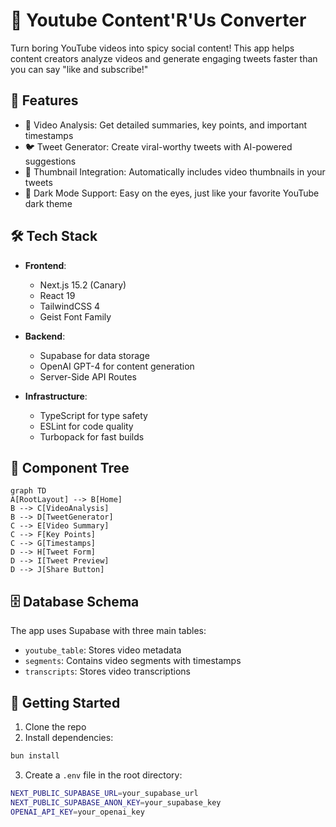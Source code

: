 # 🎥 Youtube Content'R'Us Converter

Turn boring YouTube videos into spicy social content! This app helps content creators analyze videos and generate engaging tweets faster than you can say "like and subscribe!"

## 🚀 Features

- 🎯 Video Analysis: Get detailed summaries, key points, and important timestamps
- 🐦 Tweet Generator: Create viral-worthy tweets with AI-powered suggestions
- 📸 Thumbnail Integration: Automatically includes video thumbnails in your tweets
- 🌈 Dark Mode Support: Easy on the eyes, just like your favorite YouTube dark theme

## 🛠️ Tech Stack

- **Frontend**: 
  - Next.js 15.2 (Canary)
  - React 19
  - TailwindCSS 4
  - Geist Font Family

- **Backend**:
  - Supabase for data storage
  - OpenAI GPT-4 for content generation
  - Server-Side API Routes

- **Infrastructure**:
  - TypeScript for type safety
  - ESLint for code quality
  - Turbopack for fast builds

## 🌳 Component Tree

```mermaid
graph TD
A[RootLayout] --> B[Home]
B --> C[VideoAnalysis]
B --> D[TweetGenerator]
C --> E[Video Summary]
C --> F[Key Points]
C --> G[Timestamps]
D --> H[Tweet Form]
D --> I[Tweet Preview]
D --> J[Share Button]
```

## 🗄️ Database Schema

The app uses Supabase with three main tables:
- `youtube_table`: Stores video metadata
- `segments`: Contains video segments with timestamps
- `transcripts`: Stores video transcriptions

## 🚦 Getting Started

1. Clone the repo
2. Install dependencies:

```bash
bun install
```

3. Create a `.env` file in the root directory:

```bash
NEXT_PUBLIC_SUPABASE_URL=your_supabase_url
NEXT_PUBLIC_SUPABASE_ANON_KEY=your_supabase_key
OPENAI_API_KEY=your_openai_key
```
